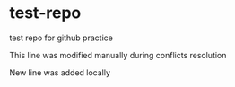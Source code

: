 # test-repo
test repo for github practice

This line was modified manually during conflicts resolution

New line was added locally

